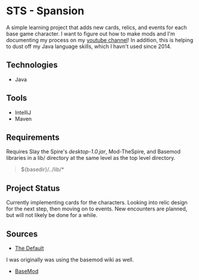 # STS - Spansion
A simple learning project that adds new cards, relics, and events for each base game character.
I want to figure out how to make mods and I'm documenting my process on my [youtube channel](https://www.youtube.com/channel/UCunBRksyc5vzTT6tpwmu8Gw)! 
In addition, this is helping to dust off my Java language skills, which I havn't used since 2014.

## Technologies
* Java

## Tools
* IntelliJ
* Maven

## Requirements
Requires Slay the Spire's *desktop-1.0.jar*, Mod-TheSpire, and Basemod libraries in a lib/ directory at the same level as the top level directory.
> ${basedir}/../lib/*

## Project Status
Currently implementing cards for the characters.
Looking into relic design for the next step, then moving on to events.
New encounters are planned, but will not likely be done for a while.

## Sources
* [The Default](https://github.com/Gremious/StS-DefaultModBase/wiki)

I was originally was using the basemod wiki as well.
* [BaseMod](https://github.com/daviscook477/BaseMod/wiki)
